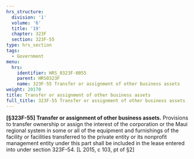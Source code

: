 ```yaml
---
hrs_structure:
  division: '1'
  volume: '6'
  title: '19'
  chapter: 323F
  section: 323F-55
type: hrs_section
tags:
  - Government
menu:
  hrs:
    identifier: HRS_0323F-0055
    parent: HRS0323F
    name: 323F-55 Transfer or assignment of other business assets
weight: 20170
title: Transfer or assignment of other business assets
full_title: 323F-55 Transfer or assignment of other business assets
---
```

**[§323F-55] Transfer or assignment of other business assets.** Provisions to transfer ownership or assign the interest of the corporation or the Maui regional system in some or all of the equipment and furnishings of the facility or facilities transferred to the private entity or its nonprofit management entity under this part shall be included in the lease entered into under section 323F-54\. [L 2015, c 103, pt of §2]